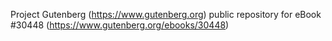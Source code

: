 Project Gutenberg (https://www.gutenberg.org) public repository for eBook #30448 (https://www.gutenberg.org/ebooks/30448)

